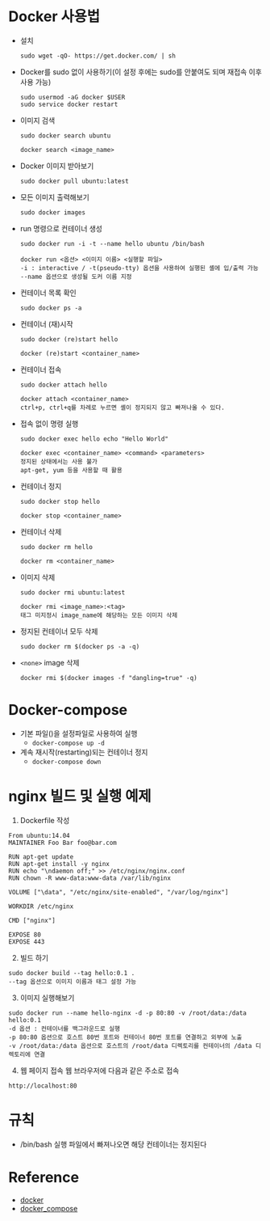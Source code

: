 # Docker 사용법
- 설치
  ```
  sudo wget -qO- https://get.docker.com/ | sh
  ```
- Docker를 sudo 없이 사용하기(이 설정 후에는 sudo를 안붙여도 되며 재접속 이후 사용 가능)
  ```
  sudo usermod -aG docker $USER
  sudo service docker restart
  ```
- 이미지 검색
  ```
  sudo docker search ubuntu
  ```
  ```
  docker search <image_name>
  ```
- Docker 이미지 받아보기
  ```
  sudo docker pull ubuntu:latest
  ```
- 모든 이미지 출력해보기
  ```
  sudo docker images
  ```
- run 명령으로 컨테이너 생성
  ```
  sudo docker run -i -t --name hello ubuntu /bin/bash
  ```
  ```
  docker run <옵션> <이미지 이름> <실행할 파일>
  -i : interactive / -t(pseudo-tty) 옵션을 사용하여 실행된 셸에 입/출력 가능
  --name 옵션으로 생성될 도커 이름 지정
  ```
- 컨테이너 목록 확인
  ```
  sudo docker ps -a
  ```
- 컨테이너 (재)시작
  ```
  sudo docker (re)start hello
  ```
  ```
  docker (re)start <container_name>
  ```
- 컨테이너 접속
  ```
  sudo docker attach hello
  ```
  ```
  docker attach <container_name>
  ctrl+p, ctrl+q를 차례로 누르면 셸이 정지되지 않고 빠져나올 수 있다.
  ```
- 접속 없이 명령 실행
  ```
  sudo docker exec hello echo "Hello World"
  ```
  ```
  docker exec <container_name> <command> <parameters>
  정지된 상태에서는 사용 불가
  apt-get, yum 등을 사용할 때 활용
  ```
- 컨테이너 정지
  ```
  sudo docker stop hello
  ```
  ```
  docker stop <container_name>
  ```
- 컨테이너 삭제
  ```
  sudo docker rm hello
  ```
  ```
  docker rm <container_name>
  ```
- 이미지 삭제
  ```
  sudo docker rmi ubuntu:latest
  ```
  ```
  docker rmi <image_name>:<tag>
  태그 미지정시 image_name에 해당하는 모든 이미지 삭제
  ```
- 정지된 컨테이너 모두 삭제
  ```
  sudo docker rm $(docker ps -a -q)
  ```
- `<none>` image 삭제
  ```
  docker rmi $(docker images -f "dangling=true" -q)
  ```
# Docker-compose
- 기본 파일()을 설정파일로 사용하여 실행
  - `docker-compose up -d`
- 계속 재시작(restarting)되는 컨테이너 정지
  - `docker-compose down`
  
# nginx 빌드 및 실행 예제
1. Dockerfile 작성
  ```
  From ubuntu:14.04
  MAINTAINER Foo Bar foo@bar.com

  RUN apt-get update
  RUN apt-get install -y nginx
  RUN echo "\ndaemon off;" >> /etc/nginx/nginx.conf
  RUN chown -R www-data:www-data /var/lib/nginx

  VOLUME ["\data", "/etc/nginx/site-enabled", "/var/log/nginx"]

  WORKDIR /etc/nginx

  CMD ["nginx"]

  EXPOSE 80
  EXPOSE 443
  ```
2. 빌드 하기
  ```
  sudo docker build --tag hello:0.1 .
  --tag 옵션으로 이미지 이름과 태그 설정 가능
  ```
3. 이미지 실행해보기
  ```
  sudo docker run --name hello-nginx -d -p 80:80 -v /root/data:/data hello:0.1
  -d 옵션 : 컨테이너를 백그라운드로 실행
  -p 80:80 옵션으로 호스트 80번 포트와 컨테이너 80번 포트를 연결하고 외부에 노출
  -v /root/data:/data 옵션으로 호스트의 /root/data 디렉토리를 컨테이너의 /data 디렉토리에 연결
  ```
4. 웹 페이지 접속
  웹 브라우저에 다음과 같은 주소로 접속
  ```
  http://localhost:80
  ```

# 규칙
- /bin/bash 실행 파일에서 빠져나오면 해당 컨테이너는 정지된다

# Reference
- [docker](https://www.slideshare.net/pyrasis/docker-fordummies-44424016)
- [docker_compose](http://raccoonyy.github.io/docker-usages-for-dev-environment-setup/)
